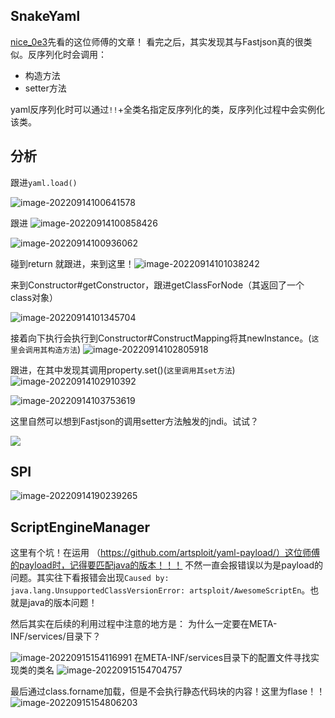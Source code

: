## SnakeYaml

[nice_0e3](https://www.cnblogs.com/nice0e3/p/14514882.html#%E6%BC%8F%E6%B4%9E%E5%A4%8D%E7%8E%B0)先看的这位师傅的文章！
看完之后，其实发现其与Fastjson真的很类似。反序列化时会调用：

- 构造方法
- setter方法

yaml反序列化时可以通过`!!`+全类名指定反序列化的类，反序列化过程中会实例化该类。

## 分析

跟进`yaml.load()`

![image-20220914100641578](https://cdn.jsdelivr.net/gh/zx-creat/myblog@master/img/202209141006652.png)

跟进
![image-20220914100858426](https://cdn.jsdelivr.net/gh/zx-creat/myblog@master/img/202209141008498.png)

![image-20220914100936062](https://cdn.jsdelivr.net/gh/zx-creat/myblog@master/img/202209141009163.png)

碰到return 就跟进，来到这里！![image-20220914101038242](https://cdn.jsdelivr.net/gh/zx-creat/myblog@master/img/202209141010304.png)

来到Constructor#getConstructor，跟进getClassForNode（其返回了一个class对象）

![image-20220914101345704](https://cdn.jsdelivr.net/gh/zx-creat/myblog@master/img/202209141013764.png)

接着向下执行会执行到Constructor#ConstructMapping将其newInstance。(`这里会调用其构造方法`)
![image-20220914102805918](https://cdn.jsdelivr.net/gh/zx-creat/myblog@master/img/202209141028969.png)

跟进，在其中发现其调用property.set()(`这里调用其set方法`)
![image-20220914102910392](https://cdn.jsdelivr.net/gh/zx-creat/myblog@master/img/202209141029434.png)

![image-20220914103753619](https://cdn.jsdelivr.net/gh/zx-creat/myblog@master/img/202209141037713.png)

这里自然可以想到Fastjson的调用setter方法触发的jndi。试试？

![](https://cdn.jsdelivr.net/gh/zx-creat/myblog@master/img/202209141042653.png)

## SPI

![image-20220914190239265](https://cdn.jsdelivr.net/gh/zx-creat/myblog@master/img/202209141902385.png)

## ScriptEngineManager

这里有个坑！在运用
（https://github.com/artsploit/yaml-payload/）这位师傅的payload时，记得要匹配java的版本！！！
不然一直会报错误以为是payload的问题。其实往下看报错会出现`Caused by: java.lang.UnsupportedClassVersionError: artsploit/AwesomeScriptEn`。也就是java的版本问题！

然后其实在后续的利用过程中注意的地方是：
为什么一定要在META-INF/services/目录下？

![image-20220915154116991](https://cdn.jsdelivr.net/gh/zx-creat/myblog@master/img/202209151541125.png)
在META-INF/services目录下的配置文件寻找实现类的类名
![image-20220915154704757](https://cdn.jsdelivr.net/gh/zx-creat/myblog@master/img/202209151547892.png)

最后通过class.forname加载，但是不会执行静态代码块的内容！这里为flase！！
![image-20220915154806203](https://cdn.jsdelivr.net/gh/zx-creat/myblog@master/img/202209151548267.png)